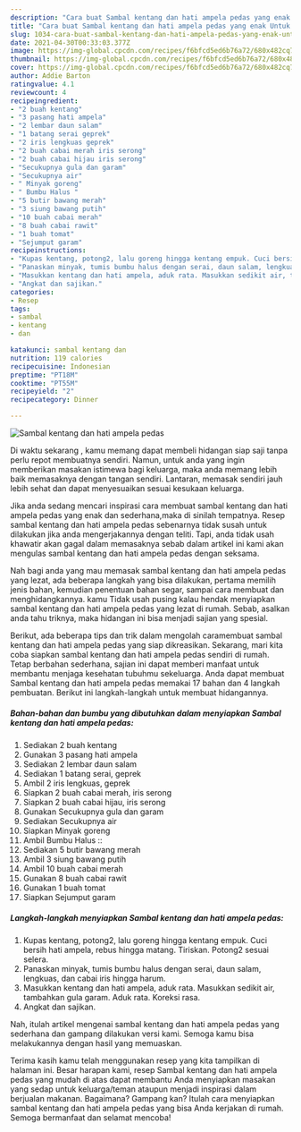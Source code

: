 ```yaml
---
description: "Cara buat Sambal kentang dan hati ampela pedas yang enak Untuk Jualan"
title: "Cara buat Sambal kentang dan hati ampela pedas yang enak Untuk Jualan"
slug: 1034-cara-buat-sambal-kentang-dan-hati-ampela-pedas-yang-enak-untuk-jualan
date: 2021-04-30T00:33:03.377Z
image: https://img-global.cpcdn.com/recipes/f6bfcd5ed6b76a72/680x482cq70/sambal-kentang-dan-hati-ampela-pedas-foto-resep-utama.jpg
thumbnail: https://img-global.cpcdn.com/recipes/f6bfcd5ed6b76a72/680x482cq70/sambal-kentang-dan-hati-ampela-pedas-foto-resep-utama.jpg
cover: https://img-global.cpcdn.com/recipes/f6bfcd5ed6b76a72/680x482cq70/sambal-kentang-dan-hati-ampela-pedas-foto-resep-utama.jpg
author: Addie Barton
ratingvalue: 4.1
reviewcount: 4
recipeingredient:
- "2 buah kentang"
- "3 pasang hati ampela"
- "2 lembar daun salam"
- "1 batang serai geprek"
- "2 iris lengkuas geprek"
- "2 buah cabai merah iris serong"
- "2 buah cabai hijau iris serong"
- "Secukupnya gula dan garam"
- "Secukupnya air"
- " Minyak goreng"
- " Bumbu Halus "
- "5 butir bawang merah"
- "3 siung bawang putih"
- "10 buah cabai merah"
- "8 buah cabai rawit"
- "1 buah tomat"
- "Sejumput garam"
recipeinstructions:
- "Kupas kentang, potong2, lalu goreng hingga kentang empuk. Cuci bersih hati ampela, rebus hingga matang. Tiriskan. Potong2 sesuai selera."
- "Panaskan minyak, tumis bumbu halus dengan serai, daun salam, lengkuas, dan cabai iris hingga harum."
- "Masukkan kentang dan hati ampela, aduk rata. Masukkan sedikit air, tambahkan gula garam. Aduk rata. Koreksi rasa."
- "Angkat dan sajikan."
categories:
- Resep
tags:
- sambal
- kentang
- dan

katakunci: sambal kentang dan 
nutrition: 119 calories
recipecuisine: Indonesian
preptime: "PT18M"
cooktime: "PT55M"
recipeyield: "2"
recipecategory: Dinner

---
```



![Sambal kentang dan hati ampela pedas](https://img-global.cpcdn.com/recipes/f6bfcd5ed6b76a72/680x482cq70/sambal-kentang-dan-hati-ampela-pedas-foto-resep-utama.jpg)

Di waktu  sekarang , kamu memang dapat membeli hidangan siap saji tanpa perlu repot membuatnya sendiri. Namun, untuk anda yang ingin memberikan masakan istimewa bagi keluarga, maka anda memang lebih baik memasaknya dengan tangan sendiri. Lantaran, memasak sendiri jauh lebih sehat dan dapat menyesuaikan sesuai kesukaan keluarga.

Jika anda sedang mencari inspirasi cara membuat sambal kentang dan hati ampela pedas yang enak dan sederhana,maka di sinilah tempatnya. Resep sambal kentang dan hati ampela pedas  sebenarnya tidak susah untuk dilakukan jika anda mengerjakannya dengan teliti. Tapi, anda tidak usah khawatir akan gagal dalam memasaknya 
sebab dalam artikel ini kami akan mengulas sambal kentang dan hati ampela pedas dengan seksama.  



Nah bagi anda yang mau memasak sambal kentang dan hati ampela pedas yang lezat, ada beberapa langkah yang bisa dilakukan, pertama memilih jenis bahan, kemudian penentuan bahan segar, sampai cara membuat dan menghidangkannya. kamu Tidak usah pusing kalau hendak menyiapkan sambal kentang dan hati ampela pedas yang lezat di rumah. Sebab, asalkan anda  tahu triknya, maka hidangan ini bisa menjadi sajian yang spesial.

Berikut, ada beberapa tips dan trik dalam mengolah caramembuat sambal kentang dan hati ampela pedas yang siap dikreasikan. Sekarang, mari kita coba siapkan sambal kentang dan hati ampela pedas sendiri di rumah. Tetap berbahan sederhana, sajian ini dapat memberi manfaat untuk membantu menjaga kesehatan tubuhmu sekeluarga. Anda dapat membuat Sambal kentang dan hati ampela pedas memakai 17 bahan dan 4 langkah pembuatan. Berikut ini langkah-langkah untuk membuat hidangannya.

<!--inarticleads1-->

##### Bahan-bahan dan bumbu yang dibutuhkan dalam menyiapkan Sambal kentang dan hati ampela pedas:

1. Sediakan 2 buah kentang
1. Gunakan 3 pasang hati ampela
1. Sediakan 2 lembar daun salam
1. Sediakan 1 batang serai, geprek
1. Ambil 2 iris lengkuas, geprek
1. Siapkan 2 buah cabai merah, iris serong
1. Siapkan 2 buah cabai hijau, iris serong
1. Gunakan Secukupnya gula dan garam
1. Sediakan Secukupnya air
1. Siapkan  Minyak goreng
1. Ambil  Bumbu Halus ::
1. Sediakan 5 butir bawang merah
1. Ambil 3 siung bawang putih
1. Ambil 10 buah cabai merah
1. Gunakan 8 buah cabai rawit
1. Gunakan 1 buah tomat
1. Siapkan Sejumput garam




<!--inarticleads2-->

##### Langkah-langkah menyiapkan Sambal kentang dan hati ampela pedas:

1. Kupas kentang, potong2, lalu goreng hingga kentang empuk. Cuci bersih hati ampela, rebus hingga matang. Tiriskan. Potong2 sesuai selera.
1. Panaskan minyak, tumis bumbu halus dengan serai, daun salam, lengkuas, dan cabai iris hingga harum.
1. Masukkan kentang dan hati ampela, aduk rata. Masukkan sedikit air, tambahkan gula garam. Aduk rata. Koreksi rasa.
1. Angkat dan sajikan.




Nah, itulah artikel mengenai  sambal kentang dan hati ampela pedas  yang sederhana dan gampang dilakukan versi kami. Semoga kamu bisa melakukannya dengan hasil yang memuaskan. 

Terima kasih kamu telah menggunakan resep yang kita tampilkan di halaman ini. Besar harapan kami, resep  Sambal kentang dan hati ampela pedas yang mudah di atas dapat membantu Anda menyiapkan masakan yang sedap untuk keluarga/teman ataupun menjadi inspirasi dalam berjualan makanan. Bagaimana? Gampang kan? Itulah cara menyiapkan sambal kentang dan hati ampela pedas yang bisa Anda kerjakan di rumah. Semoga bermanfaat dan selamat mencoba!

